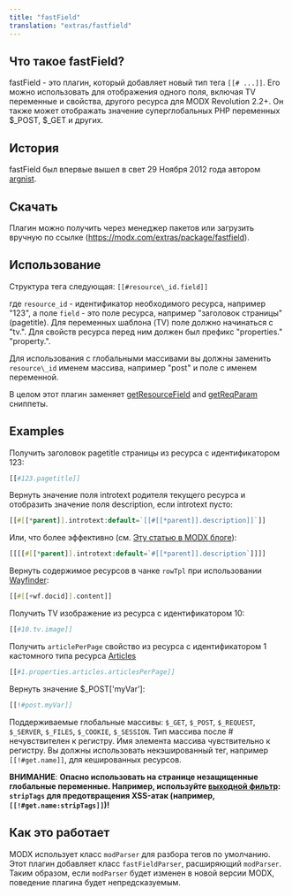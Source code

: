 ```yaml
---
title: "fastField"
translation: "extras/fastfield"
---
```


## Что такое fastField?

fastField - это плагин, который добавляет новый тип тега `[[# ...]]`. Его можно использовать для отображения одного поля, включая TV переменные и свойства, другого ресурса для MODX Revolution 2.2+. Он также может отображать значение суперглобальных PHP переменных $\_POST, $\_GET и других. 

## История

fastField был впервые вышел в свет 29 Ноября 2012 года автором [argnist](https://modx.com/extras/author/argnist).

## Скачать

Плагин можно получить через менеджер пакетов или загрузить вручную по ссылке (https://modx.com/extras/package/fastfield).

## Использование

Структура тега следующая: `[[#resource\_id.field]]`

где `resource_id` - идентификатор необходимого ресурса, например "123", а поле `field` - это поле ресурса, например "заголовок страницы" (pagetitle). Для переменных шаблона (TV) поле должно начинаться с "tv.". Для свойств ресурса перед ним должен был префикс "properties." "property.".

Для использования с глобальными массивами вы должны заменить `resource\_id` именем массива, например "post" и поле с именем переменной. 

В целом этот плагин заменяет [getResourceField](extras/getresourcefield) and [getReqParam](https://modx.com/extras/package/getreqparam) сниппеты.

## Examples

Получить заголовок pagetitle страницы из ресурса с идентификатором 123:

``` php
[[#123.pagetitle]]
```

Вернуть значение поля introtext родителя текущего ресурса и отобразить значение поля description, если introtext пусто:  

``` php
[[#[[*parent]].introtext:default=`[[#[[*parent]].description]]`]]
```

Или, что более эффективно (см. [Эту статью в MODX блоге](https://modx.com/blog/2012/09/14/tags-as-the-result-or-how-conditionals-are-like-mosquitoes/)):

``` php
[[[[#[[*parent]].introtext:default=`#[[*parent]].description`]]]]
```

Вернуть содержимое ресурсов в чанке `rowTpl` при использовании [Wayfinder](extras/wayfinder): 

``` php
[[#[[+wf.docid]].content]]
```

Получить TV изображение из ресурса с идентификатором 10:

``` php
[[#10.tv.image]]
```

Получить `articlePerPage` свойство из ресурса с идентификатором 1 кастомного типа ресурса [Articles](extras/articles)

``` php
[[#1.properties.articles.articlesPerPage]]
```

Вернуть значение $\_POST\['myVar'\]:

``` php
[[!#post.myVar]]
```

Поддерживаемые глобальные массивы: `$_GET`, `$_POST`, `$_REQUEST`, `$_SERVER`, `$_FILES`, `$_COOKIE`, `$_SESSION`. Тип массива после # нечувствителен к регистру. Имя элемента массива чувствительно к регистру. Вы должны использовать некэшированный тег, например `[[!#get.name]]`, для кешированных ресурсов.

**ВНИМАНИЕ**: **Опасно использовать на странице незащищенные глобальные переменные. Например, используйте [выходной фильтр](/building-sites/tag-syntax/output-filters#modifikatory-vyvoda-stroki): `stripTags` для предотвращения XSS-атак (например, `[[!#get.name:stripTags]]`)!**

## Как это работает

MODX использует класс `modParser` для разбора тегов по умолчанию. Этот плагин добавляет класс `fastFieldParser`, расширяющий `modParser`. Таким образом, если `modParser` будет изменен в новой версии MODX, поведение плагина будет непредсказуемым. 
